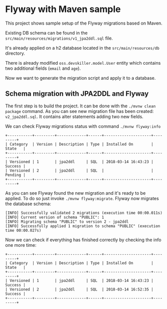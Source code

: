 # Flyway with Maven sample

This project shows sample setup of the Flyway migrations based on Maven.

Existing DB schema can be found in the `src/main/resources/migrations/v1_jpa2ddl.sql` file.

It's already applied on a h2 database located in the `src/main/resources/db` directory.

There is already modified `oss.devskiller.model.User` entity which contains two additional fields (`email` and `age`).

Now we want to generate the migration script and apply it to a database.

## Schema migration with JPA2DDL and Flyway

The first step is to build the project. It can be done with the `./mvnw clean package` command. As you can see new migration file has been created: `v2_jpa2ddl.sql`. It contains alter statements adding two new fields.

We can check Flyway migrations status with command `./mvnw flyway:info`

```
+-----------+---------+-------------+------+---------------------+---------+
| Category  | Version | Description | Type | Installed On        | State   |
+-----------+---------+-------------+------+---------------------+---------+
| Versioned | 1       | jpa2ddl     | SQL  | 2018-03-14 16:43:23 | Success |
| Versioned | 2       | jpa2ddl     | SQL  |                     | Pending |
+-----------+---------+-------------+------+---------------------+---------+
```

As you can see Flyway found the new migration and it's ready to be applied. To do so just invoke `./mvnw flyway:migrate`. Flyway now migrates the database schema:

```
[INFO] Successfully validated 2 migrations (execution time 00:00.011s)
[INFO] Current version of schema "PUBLIC": 1
[INFO] Migrating schema "PUBLIC" to version 2 - jpa2ddl
[INFO] Successfully applied 1 migration to schema "PUBLIC" (execution time 00:00.027s)
```

Now we can check if everything has finished correctly by checking the info one more time:

```
+-----------+---------+-------------+------+---------------------+---------+
| Category  | Version | Description | Type | Installed On        | State   |
+-----------+---------+-------------+------+---------------------+---------+
| Versioned | 1       | jpa2ddl     | SQL  | 2018-03-14 16:43:23 | Success |
| Versioned | 2       | jpa2ddl     | SQL  | 2018-03-14 16:52:35 | Success |
+-----------+---------+-------------+------+---------------------+---------+
```